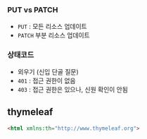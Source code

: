 # 


### PUT vs PATCH
- `PUT` : 모든 리소스 업데이트
- `PATCH` 부분 리소스 업데이트

### 상태코드
- 외우기 (신입 단골 질문)
- `401` : 접근 권한이 없음
- `403` : 접근 권한은 있으나, 신원 확인이 안됨

## thymeleaf

```html
<html xmlns:th="http://www.thymeleaf.org">
```
